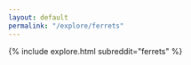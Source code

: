 ```yaml
---
layout: default
permalink: "/explore/ferrets"
---
```


{% include explore.html subreddit="ferrets" %}

